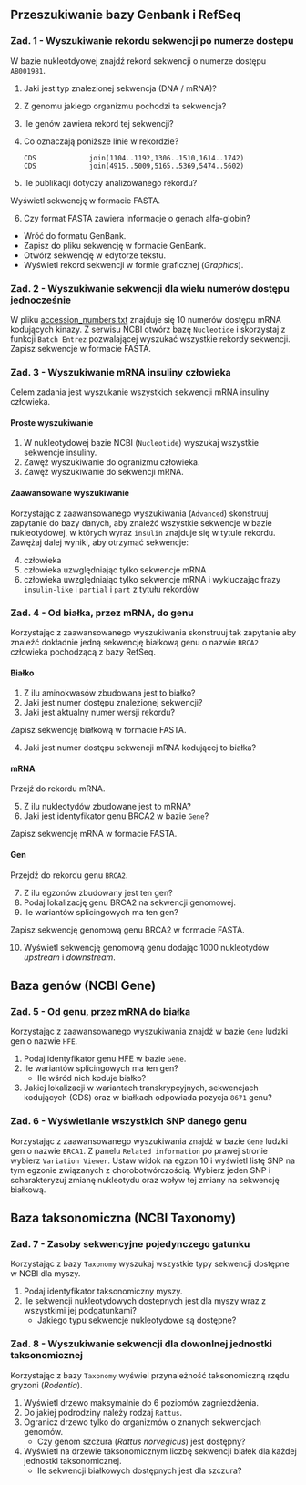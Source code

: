 ## Przeszukiwanie bazy Genbank i RefSeq

### Zad. 1 - Wyszukiwanie rekordu sekwencji po numerze dostępu
W bazie nukleotdyowej znajdź rekord sekwencji o numerze dostępu `AB001981`.

1. Jaki jest typ znalezionej sekwencja (DNA / mRNA)?
2. Z genomu jakiego organizmu pochodzi ta sekwencja?
3. Ile genów zawiera rekord tej sekwencji?
4. Co oznaczają poniższe linie w rekordzie?

   ```
   CDS             join(1104..1192,1306..1510,1614..1742)
   CDS             join(4915..5009,5165..5369,5474..5602)
   ```

5. Ile publikacji dotyczy analizowanego rekordu?

Wyświetl sekwencję w formacie FASTA.

6. Czy format FASTA zawiera informacje o genach alfa-globin?

* Wróć do formatu GenBank. 
* Zapisz do pliku sekwencję w formacie GenBank. 
* Otwórz sekwencję w edytorze tekstu.
* Wyświetl rekord sekwencji w formie graficznej (*Graphics*).


### Zad. 2 - Wyszukiwanie sekwencji dla wielu numerów dostępu jednocześnie
W pliku [accession_numbers.txt](./data/accession_numbers.txt) znajduje się 10 numerów dostępu mRNA kodujących kinazy. Z serwisu NCBI otwórz bazę `Nucleotide` i skorzystaj z funkcji `Batch Entrez` pozwalającej wyszukać wszystkie rekordy sekwencji. Zapisz sekwencje w formacie FASTA.


### Zad. 3 - Wyszukiwanie mRNA insuliny człowieka
Celem zadania jest wyszukanie wszystkich sekwencji mRNA insuliny człowieka.

#### Proste wyszukiwanie

1. W nukleotydowej bazie NCBI (`Nucleotide`) wyszukaj wszystkie sekwencje insuliny.
2. Zawęź wyszukiwanie do ogranizmu człowieka.
3. Zawęź wyszukiwanie do sekwencji mRNA.

#### Zaawansowane wyszukiwanie

Korzystając z zaawansowanego wyszukiwania (`Advanced`) skonstruuj zapytanie do bazy danych, aby znaleźć wszystkie sekwencje w bazie nukleotydowej, w których wyraz `insulin` znajduje się w tytule rekordu. Zawężaj dalej wyniki, aby otrzymać sekwencje:

4. człowieka
5. człowieka uzwględniając tylko sekwencje mRNA
6. człowieka uwzględniając tylko sekwencje mRNA i wykluczając frazy `insulin-like` i `partial`
i `part` z tytułu rekordów


### Zad. 4 - Od białka, przez mRNA, do genu
Korzystając z zaawansowanego wyszukiwania skonstruuj tak zapytanie aby znaleźć dokładnie jedną sekwencję białkową genu o nazwie `BRCA2` człowieka pochodzącą z bazy RefSeq.

#### Białko

1. Z ilu aminokwasów zbudowana jest to białko?
2. Jaki jest numer dostępu znalezionej sekwencji?
3. Jaki jest aktualny numer wersji rekordu?

Zapisz sekwencję białkową w formacie FASTA.

4. Jaki jest numer dostępu sekwencji mRNA kodującej to białka?

#### mRNA

Przejź do rekordu mRNA.

5. Z ilu nukleotydów zbudowane jest to mRNA?
6. Jaki jest identyfikator genu BRCA2 w bazie `Gene`?

Zapisz sekwencję mRNA w formacie FASTA. 

#### Gen
Przejdź do rekordu genu `BRCA2`.

7. Z ilu egzonów zbudowany jest ten gen?
8. Podaj lokalizację genu BRCA2 na sekwencji genomowej.
9. Ile wariantów splicingowych ma ten gen?

Zapisz sekwencję genomową genu BRCA2 w formacie FASTA.

10. Wyświetl sekwencję genomową genu dodając 1000 nukleotydów *upstream* i *downstream*.


## Baza genów (NCBI Gene)


### Zad. 5 - Od genu, przez mRNA do białka
Korzystając z zaawansowanego wyszukiwania znajdź w bazie `Gene` ludzki gen o nazwie `HFE`.

1. Podaj identyfikator genu HFE w bazie `Gene`.
2. Ile wariantów splicingowych ma ten gen?
   * Ile wśród nich koduje białko?
3. Jakiej lokalizacji w wariantach transkrypcyjnych, sekwencjach kodujących (CDS) oraz w białkach odpowiada pozycja `8671` genu?


### Zad. 6 - Wyświetlanie wszystkich SNP danego genu
Korzystając z zaawansowanego wyszukiwania znajdź w bazie `Gene` ludzki gen o nazwie `BRCA1`. Z panelu `Related information` po prawej stronie wybierz `Variation Viewer`. Ustaw widok na egzon 10 i wyświetl listę SNP na tym egzonie związanych z chorobotwórczością. Wybierz jeden SNP i scharakteryzuj zmianę nukleotydu oraz wpływ tej zmiany na sekwencję białkową.


## Baza taksonomiczna (NCBI Taxonomy)


### Zad. 7 - Zasoby sekwencyjne pojedynczego gatunku
Korzystając z bazy `Taxonomy` wyszukaj wszystkie typy sekwencji dostępne w NCBI dla myszy.

1. Podaj identyfikator taksonomiczny myszy.
2. Ile sekwencji nukleotydowych dostępnych jest dla myszy wraz z wszystkimi jej podgatunkami?
   * Jakiego typu sekwencje nukleotydowe są dostępne?


### Zad. 8 - Wyszukiwanie sekwencji dla dowonlnej jednostki taksonomicznej
Korzystając z bazy `Taxonomy` wyświel przynależność taksonomiczną rzędu gryzoni (*Rodentia*).

1. Wyświetl drzewo maksymalnie do 6 poziomów zagnieżdżenia.
2. Do jakiej podrodziny należy rodzaj `Rattus`.
3. Ogranicz drzewo tylko do organizmów o znanych sekwencjach genomów.
   * Czy genom szczura (*Rattus norvegicus*) jest dostępny?
4. Wyświetl na drzewie taksonomicznym liczbę sekwencji białek dla każdej jednostki taksonomicznej.
   * Ile sekwencji białkowych dostępnych jest dla szczura?